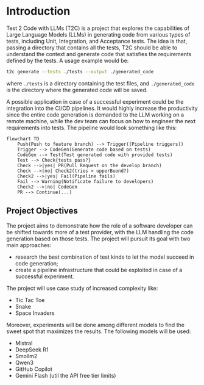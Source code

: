 # Introduction

Test 2 Code with LLMs (T2C) is a project that explores the capabilities of Large Language Models (LLMs) in generating code from various types of tests, including Unit, Integration, and Acceptance tests. The idea is that, passing a directory that contains all the tests, T2C should be able to understand the context and generate code that satisfies the requirements defined by the tests. A usage example would be:

```bash
t2c generate --tests ./tests --output ./generated_code
```

where `./tests` is a directory containing the test files, and `./generated_code` is the directory where the generated code will be saved.

A possible application in case of a successful experiment could be the integration into the CI/CD pipelines. It would highly increase the productivity since the entire code generation is demanded to the LLM working on a remote machine, while the dev team can focus on how to engineer the next requirements into tests. The pipeline would look something like this:

```mermaid
flowchart TD
    Push(Push to feature branch) --> Trigger((Pipeline triggers))
    Trigger --> CodeGen(Generate code based on tests)
    CodeGen --> Test(Test generated code with provided tests)
    Test --> Check{tests pass?}
    Check -->|yes| PR(Pull Request on the develop branch)
    Check -->|no| Check2(tries > upperBuond?)
    Check2 -->|yes| Fail(Pipeline fails)
    Fail --> Warning(Notificate failure to developers)
    Check2 -->|no| CodeGen
    PR --> Continue(...)
```

## Project Objectives

The project aims to demonstrate how the role of a software developer can be shifted towards more of a test provider, with the LLM handling the code generation based on those tests. The project will pursuit its goal with two main approaches:

- research the best combination of test kinds to let the model succeed in code generation;
- create a pipeline infrastructure that could be exploited in case of a successful experiment.

The project will use case study of increased complexity like:

- Tic Tac Toe
- Snake
- Space Invaders

Moreover, experiments will be done among different models to find the sweet spot that maximizes the results. The following models will be used:

- Mistral
- DeepSeek R1
- Smollm2
- Qwen3
- GitHub Copilot
- Gemini Flash (util the API free tier limits)
